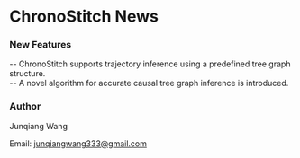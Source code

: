 # ChronoStitch News


### New Features

-- ChronoStitch supports trajectory inference using a predefined tree graph structure.   
-- A novel algorithm for accurate causal tree graph inference is introduced.






### Author 

Junqiang Wang

Email: junqiangwang333@gmail.com



